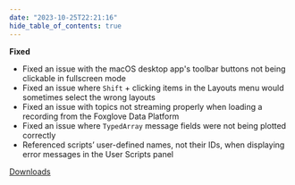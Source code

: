 ```yaml
---
date: "2023-10-25T22:21:16"
hide_table_of_contents: true
---
```


**Fixed**

- Fixed an issue with the macOS desktop app's toolbar buttons not being clickable in fullscreen mode
- Fixed an issue where `Shift` + clicking items in the Layouts menu would sometimes select the wrong layouts
- Fixed an issue with topics not streaming properly when loading a recording from the Foxglove Data Platform
- Fixed an issue where `TypedArray` message fields were not being plotted correctly
- Referenced scripts’ user-defined names, not their IDs, when displaying error messages in the User Scripts panel

[Downloads](https://github.com/foxglove/studio/releases/tag/v1.74.2)
